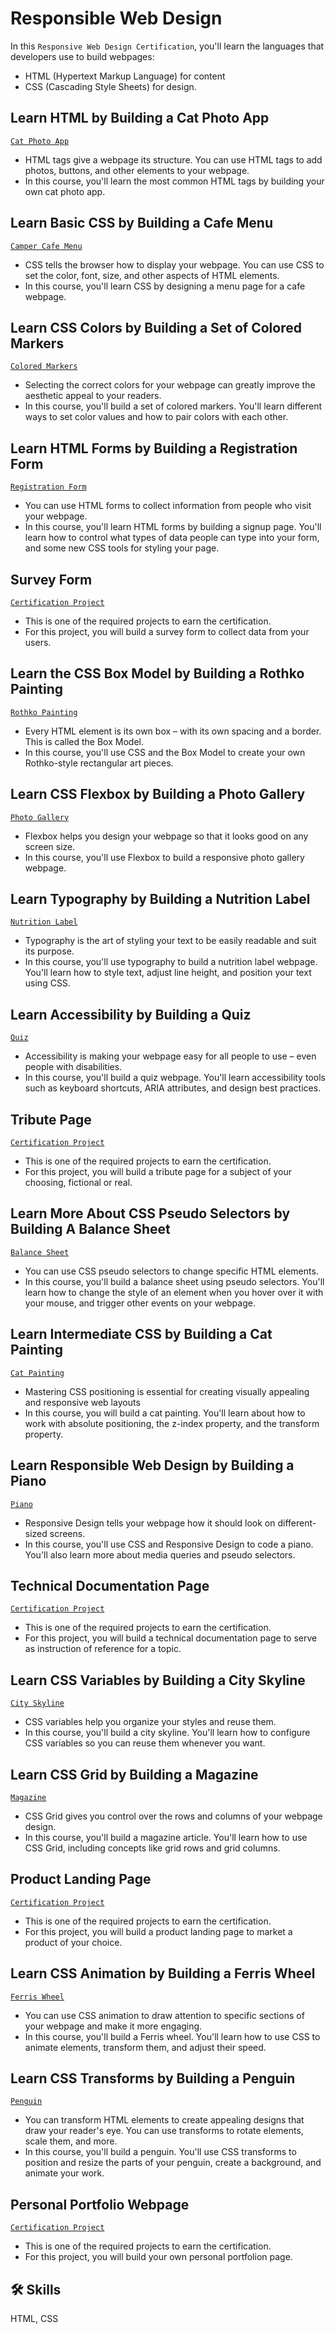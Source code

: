 # Responsible Web Design

In this `Responsive Web Design Certification`, you'll learn the languages that developers use to build webpages: 
- HTML (Hypertext Markup Language) for content
- CSS (Cascading Style Sheets) for design.

## Learn HTML by Building a Cat Photo App

[`Cat Photo App`](https://github.com/limmyj/Free-Code-Camp-Responsive-Web-Design/blob/main/Cat%20Photo%20App)
- HTML tags give a webpage its structure. You can use HTML tags to add photos, buttons, and other elements to your webpage.
- In this course, you'll learn the most common HTML tags by building your own cat photo app.

## Learn Basic CSS by Building a Cafe Menu

[`Camper Cafe Menu`](https://github.com/limmyj/Free-Code-Camp-Responsive-Web-Design/blob/main/Camper%20Cafe)
- CSS tells the browser how to display your webpage. You can use CSS to set the color, font, size, and other aspects of HTML elements.
- In this course, you'll learn CSS by designing a menu page for a cafe webpage.

## Learn CSS Colors by Building a Set of Colored Markers

[`Colored Markers`](https://github.com/limmyj/Free-Code-Camp-Responsive-Web-Design/blob/main/CSS%20Color%20Markers)
- Selecting the correct colors for your webpage can greatly improve the aesthetic appeal to your readers.
- In this course, you'll build a set of colored markers. You'll learn different ways to set color values and how to pair colors with each other.

## Learn HTML Forms by Building a Registration Form

[`Registration Form`](https://github.com/limmyj/Free-Code-Camp-Responsive-Web-Design/blob/main/Registration%20Form)
- You can use HTML forms to collect information from people who visit your webpage.
- In this course, you'll learn HTML forms by building a signup page. You'll learn how to control what types of data people can type into your form, and some new CSS tools for styling your page.

## Survey Form

[`Certification Project`](https://github.com/limmyj/Survey-Form)
- This is one of the required projects to earn the certification.
- For this project, you will build a survey form to collect data from your users.

## Learn the CSS Box Model by Building a Rothko Painting

[`Rothko Painting`](https://github.com/limmyj/Free-Code-Camp-Responsive-Web-Design/blob/main/Rothko%20Painting)
- Every HTML element is its own box – with its own spacing and a border. This is called the Box Model.
- In this course, you'll use CSS and the Box Model to create your own Rothko-style rectangular art pieces.

## Learn CSS Flexbox by Building a Photo Gallery

[`Photo Gallery`](https://github.com/limmyj/Free-Code-Camp-Responsive-Web-Design/blob/main/Photo%20Gallery)
- Flexbox helps you design your webpage so that it looks good on any screen size.
- In this course, you'll use Flexbox to build a responsive photo gallery webpage.

## Learn Typography by Building a Nutrition Label

[`Nutrition Label`](https://github.com/limmyj/Free-Code-Camp-Responsive-Web-Design/blob/main/Nutrition%20Label)
- Typography is the art of styling your text to be easily readable and suit its purpose.
- In this course, you'll use typography to build a nutrition label webpage. You'll learn how to style text, adjust line height, and position your text using CSS.

## Learn Accessibility by Building a Quiz

[`Quiz`](https://github.com/limmyj/Free-Code-Camp-Responsive-Web-Design/blob/main/Quiz)
- Accessibility is making your webpage easy for all people to use – even people with disabilities.
- In this course, you'll build a quiz webpage. You'll learn accessibility tools such as keyboard shortcuts, ARIA attributes, and design best practices.

## Tribute Page

[`Certification Project`](https://github.com/limmyj/Tribute-Page)
- This is one of the required projects to earn the certification.
- For this project, you will build a tribute page for a subject of your choosing, fictional or real.

## Learn More About CSS Pseudo Selectors by Building A Balance Sheet

[`Balance Sheet`](https://github.com/limmyj/Free-Code-Camp-Responsive-Web-Design/blob/main/Balance%20Sheet)
- You can use CSS pseudo selectors to change specific HTML elements.
- In this course, you'll build a balance sheet using pseudo selectors. You'll learn how to change the style of an element when you hover over it with your mouse, and trigger other events on your webpage.

## Learn Intermediate CSS by Building a Cat Painting

[`Cat Painting`](https://github.com/limmyj/Free-Code-Camp-Responsive-Web-Design/blob/main/Cat%20Painting)
- Mastering CSS positioning is essential for creating visually appealing and responsive web layouts
- In this course, you will build a cat painting. You'll learn about how to work with absolute positioning, the z-index property, and the transform property.

## Learn Responsible Web Design by Building a Piano

[`Piano`](https://github.com/limmyj/Free-Code-Camp-Responsive-Web-Design/blob/main/Piano)
- Responsive Design tells your webpage how it should look on different-sized screens.
- In this course, you'll use CSS and Responsive Design to code a piano. You'll also learn more about media queries and pseudo selectors.

## Technical Documentation Page

[`Certification Project`](https://github.com/limmyj/Technical-Documentation-Page)
- This is one of the required projects to earn the certification.
- For this project, you will build a technical documentation page to serve as instruction of reference for a topic.

## Learn CSS Variables by Building a City Skyline

[`City Skyline`](https://github.com/limmyj/Free-Code-Camp-Responsive-Web-Design/blob/main/City%20Skyline)
- CSS variables help you organize your styles and reuse them.
- In this course, you'll build a city skyline. You'll learn how to configure CSS variables so you can reuse them whenever you want.

## Learn CSS Grid by Building a Magazine

[`Magazine`](https://github.com/limmyj/Free-Code-Camp-Responsive-Web-Design/blob/main/Magazine)
- CSS Grid gives you control over the rows and columns of your webpage design.
- In this course, you'll build a magazine article. You'll learn how to use CSS Grid, including concepts like grid rows and grid columns.

## Product Landing Page

[`Certification Project`](https://github.com/limmyj/Product-Landing-Page)
- This is one of the required projects to earn the certification.
- For this project, you will build a product landing page to market a product of your choice.

## Learn CSS Animation by Building a Ferris Wheel

[`Ferris Wheel`](https://github.com/limmyj/Free-Code-Camp-Responsive-Web-Design/blob/main/Ferris%20Wheel)
- You can use CSS animation to draw attention to specific sections of your webpage and make it more engaging.
- In this course, you'll build a Ferris wheel. You'll learn how to use CSS to animate elements, transform them, and adjust their speed.

## Learn CSS Transforms by Building a Penguin

[`Penguin`](https://github.com/limmyj/Free-Code-Camp-Responsive-Web-Design/blob/main/Penguin)
- You can transform HTML elements to create appealing designs that draw your reader's eye. You can use transforms to rotate elements, scale them, and more.
- In this course, you'll build a penguin. You'll use CSS transforms to position and resize the parts of your penguin, create a background, and animate your work.

## Personal Portfolio Webpage

[`Certification Project`](https://github.com/limmyj/Personal-Portfolio-Webpage)
- This is one of the required projects to earn the certification.
- For this project, you will build your own personal portfolion page.

## 🛠 Skills
HTML, CSS
